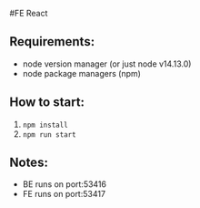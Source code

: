 #FE
React

## Requirements:
- node version manager (or just node v14.13.0)
- node package managers (npm)

## How to start:
1. `npm install`
3. `npm run start`

## Notes:
- BE runs on port:53416
- FE runs on port:53417
